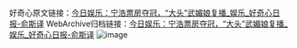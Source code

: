 好奇心原文链接：[今日娱乐：宁浩票房夺冠，“大头”武媚娘复播_娱乐_好奇心日报-俞斯译](https://www.qdaily.com/articles/4905.html)
WebArchive归档链接：[今日娱乐：宁浩票房夺冠，“大头”武媚娘复播_娱乐_好奇心日报-俞斯译](http://web.archive.org/web/20190623163332/https://www.qdaily.com/articles/4905.html)
![image](http://ww3.sinaimg.cn/large/007d5XDply1g3wcdxug32j30u03qokjl)